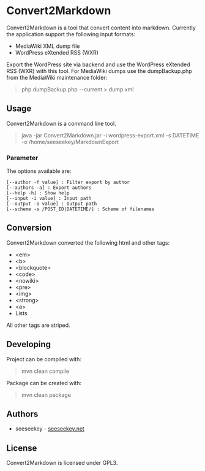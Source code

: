 # Convert2Markdown

Convert2Markdown is a tool that convert content into markdown. Currently the application support the following 
input formats: 

* MediaWiki XML dump file
* WordPress eXtended RSS (WXR)

Export the WordPress site via backend and use the WordPress eXtended RSS (WXR) with this tool. For MediaWiki dumps
use the dumpBackup.php from the MediaWiki maintenance folder:

> php dumpBackup.php --current > dump.xml

## Usage

Convert2Markdown is a command line tool.

> java -jar Convert2Markdown.jar -i wordpress-export.xml -s DATETIME -o /home/seeseekey/MarkdownExport

### Parameter

The options available are:

	[--author -f value] : Filter export by author
	[--authors -a] : Export authors
	[--help -h] : Show help
	[--input -i value] : Input path
	[--output -o value] : Output path
	[--scheme -s /POST_ID|DATETIME/] : Scheme of filenames

## Conversion

Convert2Markdown converted the following html and other tags:

* \<em\>
* \<b\>
* \<blockquote\>
* \<code\>
* \<nowiki\>
* \<pre\>
* \<img\>
* \<strong\>
* \<a\>
* Lists

All other tags are striped.

## Developing

Project can be compiled with:

> mvn clean compile

Package can be created with:

> mvn clean package

## Authors

* seeseekey - [seeseekey.net](https://seeseekey.net)

## License

Convert2Markdown is licensed under GPL3.